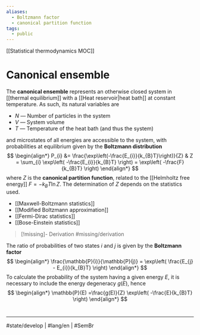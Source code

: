 ```yaml
---
aliases:
  - Boltzmann factor
  - canonical partition function
tags:
  - public
---
```

[[Statistical thermodynamics MOC]]
# Canonical ensemble

The **canonical ensemble** represents an otherwise closed system in [[thermal equilibrium]] with a [[Heat reservoir|heat bath]] at constant temperature.
As such, its natural variables are
- $N$ — Number of particles in the system
- $V$ — System volume
- $T$ — Temperature of the heat bath (and thus the system)

and microstates of all energies are accessible to the system,
with probabilities at equilibrium given by the **Boltzmann distribution**
$$
\begin{align*}
P_{i} &= \frac{\exp\left(-\frac{E_{i}}{k_{B}T}\right)}{Z} & Z = \sum_{i} \exp\left(  -\frac{E_{i}}{k_{B}T} \right) = \exp\left( -\frac{F}{k_{B}T} \right)
\end{align*}
$$
where $Z$ is the **canonical partition function**, related to the [[Helmholtz free energy]] $F = -k_{B} T \ln Z$.
The determination of $Z$ depends on the statistics used.

- [[Maxwell-Boltzmann statistics]]
- [[Modified Boltzmann approximation]]
- [[Fermi-Dirac statistics]]
- [[Bose-Einstein statistics]]

> [!missing]- Derivation
> #missing/derivation

The ratio of probabilities of two states $i$ and $j$ is given by the **Boltzmann factor**
$$
\begin{align*}
\frac{\mathbb{P}(i)}{\mathbb{P}(j)} = \exp\left( \frac{E_{j} - E_{i}}{k_{B}T} \right)
\end{align*}
$$
To calculate the probability of the system having a given energy $E$,
it is necessary to include the energy degeneracy $g(E)$, hence
$$
\begin{align*}
\mathbb{P}(E) =\frac{g(E)}{Z} \exp\left( -\frac{E}{k_{B}T} \right)
\end{align*}
$$

#
---
#state/develop | #lang/en | #SemBr
